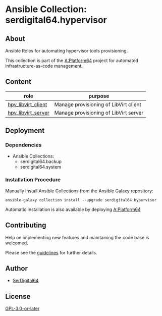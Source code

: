 # Ansible Collection: serdigital64.hypervisor

## About

Ansible Roles for automating hypervisor tools provisioning.

This collection is part of the [A:Platform64](https://github.com/serdigital64/aplatform64) project for automated infrastructure-as-code management.

## Content

| role                                                                                            | purpose                               |
| ----------------------------------------------------------------------------------------------- | ------------------------------------- |
| [hpv_libvirt_client](https://aplatform64.readthedocs.io/en/latest/roles/hpv_libvirt_client.md)  | Manage provisioning of LibVirt client |
| [hpv_libvirt_server](https://aplatform64.readthedocs.io/en/latest/roles/[hpv_libvirt_server.md) | Manage provisioning of LibVirt server |

## Deployment

### Dependencies

- Ansible Collections:
  - serdigital64.backup
  - serdigital64.system

### Installation Procedure

Manually install Ansible Collections from the Ansible Galaxy repository:

```shell
ansible-galaxy collection install --upgrade serdigital64.hypervisor
```

Automatic installation is also available by deploying [A:Platform64](https://aplatform64.readthedocs.io/en/latest/#deployment)

## Contributing

Help on implementing new features and maintaining the code base is welcomed.

Please see the [guidelines](https://aplatform64.readthedocs.io/en/latest/contributing/guidelines) for further details.

## Author

- [SerDigital64](https://serdigital64.github.io/)

## License

[GPL-3.0-or-later](https://www.gnu.org/licenses/gpl-3.0.txt)
